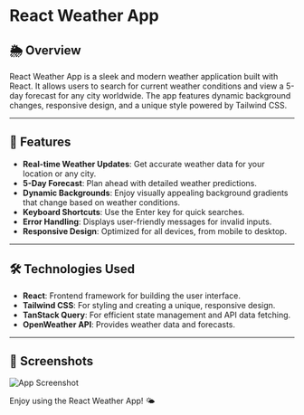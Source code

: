 # React Weather App

## 🌦️ Overview

React Weather App is a sleek and modern weather application built with React. It allows users to search for current weather conditions and view a 5-day forecast for any city worldwide. The app features dynamic background changes, responsive design, and a unique style powered by Tailwind CSS.

---

## 🚀 Features

- **Real-time Weather Updates**: Get accurate weather data for your location or any city.
- **5-Day Forecast**: Plan ahead with detailed weather predictions.
- **Dynamic Backgrounds**: Enjoy visually appealing background gradients that change based on weather conditions.
- **Keyboard Shortcuts**: Use the Enter key for quick searches.
- **Error Handling**: Displays user-friendly messages for invalid inputs.
- **Responsive Design**: Optimized for all devices, from mobile to desktop.

---

## 🛠️ Technologies Used

- **React**: Frontend framework for building the user interface.
- **Tailwind CSS**: For styling and creating a unique, responsive design.
- **TanStack Query**: For efficient state management and API data fetching.
- **OpenWeather API**: Provides weather data and forecasts.

---

## 📸 Screenshots

![App Screenshot](https://github.com/user-attachments/assets/0134cb9c-c014-4dde-b5e4-27f53340af17)

Enjoy using the React Weather App! 🌤️
